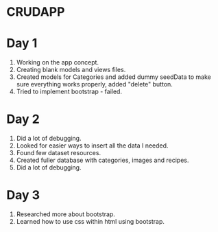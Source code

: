 # CRUDAPP

# Day 1

1. Working on the app concept.
2. Creating blank models and  views files.
3. Created models for Categories and added dummy seedData to make sure everything works properly, added "delete" button.
4. Tried to implement bootstrap - failed.

# Day 2

1. Did a lot of debugging.
2. Looked for easier ways to insert all the data I needed.
3. Found few dataset resources.
4. Created fuller database with categories, images and recipes.
5. Did a lot of debugging.

# Day 3

1. Researched more about bootstrap.
2. Learned how to use css within html using bootstrap.

